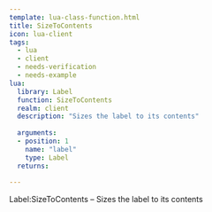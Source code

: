 ```yaml
---
template: lua-class-function.html
title: SizeToContents
icon: lua-client
tags:
  - lua
  - client
  - needs-verification
  - needs-example
lua:
  library: Label
  function: SizeToContents
  realm: client
  description: "Sizes the label to its contents"
  
  arguments:
  - position: 1
    name: "label"
    type: Label
  returns:
    
---
```


<div class="lua__search__keywords">
Label:SizeToContents &#x2013; Sizes the label to its contents
</div>
